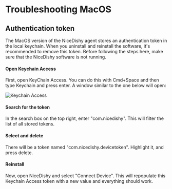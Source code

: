 # Troubleshooting MacOS

## Authentication token
The MacOS version of the NiceDishy agent stores an authentication token in the local keychain. When you uninstall and reinstall the software, it's recommended to remove this token.
Before following the steps here, make sure that the NiceDishy software is not running.

#### Open Keychain Access
First, open KeyChain Access. You can do this with Cmd+Space and then type Keychain and press enter. A window similar to the one below will open:

![Keychain Access](/images/keychain-access.png)

#### Search for the token
In the search box on the top right, enter "com.nicedishy". This will filter the list of all stored tokens.

#### Select and delete 
There will be a token named "com.nicedishy.devicetoken". Highlight it, and press delete.

#### Reinstall
Now, open NiceDishy and select "Connect Device". This will repopulate this Keychain Access token with a new value and everything should work.

